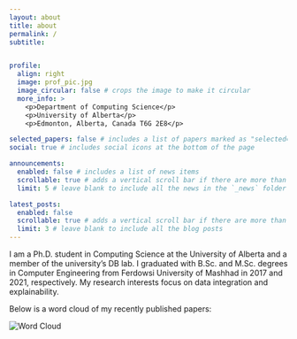 ```yaml
---
layout: about
title: about
permalink: /
subtitle: 


profile:
  align: right
  image: prof_pic.jpg
  image_circular: false # crops the image to make it circular
  more_info: >
    <p>Department of Computing Science</p>
    <p>University of Alberta</p>
    <p>Edmonton, Alberta, Canada T6G 2E8</p>

selected_papers: false # includes a list of papers marked as "selected={true}"
social: true # includes social icons at the bottom of the page

announcements:
  enabled: false # includes a list of news items
  scrollable: true # adds a vertical scroll bar if there are more than 3 news items
  limit: 5 # leave blank to include all the news in the `_news` folder

latest_posts:
  enabled: false
  scrollable: true # adds a vertical scroll bar if there are more than 3 new posts items
  limit: 3 # leave blank to include all the blog posts
---
```


I am a Ph.D. student in Computing Science at the University of Alberta and a member of the university’s DB lab. I graduated with B.Sc. and M.Sc. degrees in Computer Engineering from Ferdowsi University of Mashhad in 2017 and 2021, respectively. My research interests focus on data integration and explainability.

Below is a word cloud of my recently published papers:

![Word Cloud](https://soroushomidvar.github.io/assets/img/wordcloud.jpg)

<!---
Write your biography here. Tell the world about yourself. Link to your favorite [subreddit](http://reddit.com). You can put a picture in, too. The code is already in, just name your picture `prof_pic.jpg` and put it in the `img/` folder.

Put your address / P.O. box / other info right below your picture. You can also disable any of these elements by editing `profile` property of the YAML header of your `_pages/about.md`. Edit `_bibliography/papers.bib` and Jekyll will render your [publications page](/al-folio/publications/) automatically.

Link to your social media connections, too. This theme is set up to use [Font Awesome icons](https://fontawesome.com/) and [Academicons](https://jpswalsh.github.io/academicons/), like the ones below. Add your Facebook, Twitter, LinkedIn, Google Scholar, or just disable all of them.
-->
